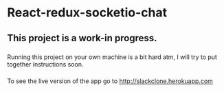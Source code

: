 # React-redux-socketio-chat

## This project is a work-in progress.  

###
Running this project on your own machine is a bit hard atm, I will try to put together instructions soon.

###
To see the live version of the app go to http://slackclone.herokuapp.com
